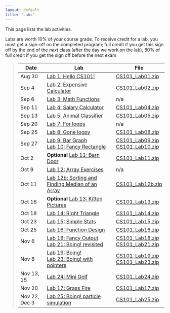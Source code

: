 ```yaml
---
layout: default
title: "Labs"
---
```


This page lists the lab activities.

Labs are worth 10% of your course grade.  To receive credit for a lab, you must get a sign-off on the completed program; full credit if you get this sign off by the end of the *next* class (after the day we work on the lab), 80% of full credit if you get the sign off before the next exam

> Date | Lab | File
> ---- | --- | ----
> Aug 30        | [Lab 1: Hello CS101!](lab01.html)                  | [CS101\_Lab01.zip](CS101_Lab01.zip)
> Sep 4         | [Lab 2: Expensive Calculator](lab02.html)          | [CS101\_Lab02.zip](CS101_Lab02.zip)
> Sep 6         | [Lab 3: Math Functions](lab03.html)                | n/a
> Sep 11        | [Lab 4: Salary Calculator](lab04.html)             | [CS101\_Lab04.zip](CS101_Lab04.zip)
> Sep 13        | [Lab 5: Animal Classifier](lab05.html)             | [CS101\_Lab05.zip](CS101_Lab05.zip)
> Sep 20        | [Lab 7: For loops](lab07.html)                     | n/a
> Sep 25        | [Lab 8: Gone loopy](lab08.html)                    | [CS101\_Lab08.zip](CS101_Lab08.zip)
> Sep 27        | [Lab 9: Bar Graph](lab09.html) <br /> [Lab 10: Fancy Rectangle](lab10.html) | [CS101\_Lab09.zip](CS101_Lab09.zip) <br /> [CS101\_Lab10.zip](CS101_Lab10.zip)
> Oct 2         | **Optional** [Lab 11: Barn Door](lab11.html)       | [CS101\_Lab11.zip](CS101_Lab11.zip)
> Oct 9         | [Lab 12: Array Exercises](lab12.html)              | n/a
> Oct 11        | [Lab 12b: Sorting and Finding Median of an Array](lab12b.html) | [CS101\_Lab12b.zip](CS101_Lab12b.zip)
> Oct 16        | **Optional** [Lab 13: Kitten Pictures](lab13.html) | [CS101\_Lab13.zip](CS101_Lab13.zip)
> Oct 18        | [Lab 14: Right Triangle](lab14.html)               | [CS101\_Lab14.zip](CS101_Lab14.zip) 
> Oct 23        | [Lab 15: Simple Stats](lab15.html)                 | [CS101\_Lab15.zip](CS101_Lab15.zip)
> Oct 25        | [Lab 16: Function Design](lab16.html)              | [CS101\_Lab16.zip](CS101_Lab16.zip)
> Nov 6         | [Lab 18: Fancy Output](lab18.html) <br /> [Lab 21: Boing! revisited](lab21.html) | [CS101\_Lab18.zip](CS101_Lab18.zip) <br /> [CS101\_Lab21.zip](CS101_Lab21.zip)
> Nov 8         | [Lab 19: Boing!](lab19.html) <br /> [Lab 23: Boing! with pointers](lab23.html) | [CS101\_Lab19.zip](CS101_Lab19.zip) <br /> [CS101\_Lab23.zip](CS101_Lab23.zip)
> Nov 13, 15    | [Lab 24: Mini Golf](lab24.html)                    | [CS101\_Lab24.zip](CS101_Lab24.zip)
> Nov 20        | [Lab 17: Grass Fire](lab17.html)                   | [CS101\_Lab17.zip](CS101_Lab17.zip)
> Nov 22, Dec 3 | [Lab 25: Boing! particle simulation](lab25.html)   | [CS101\_Lab25.zip](CS101_Lab25.zip)


<!-- vim:set wrap: -->
<!-- vim:set linebreak: -->
<!-- vim:set nolist: -->

